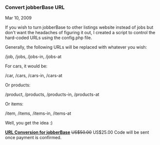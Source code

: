 ### Convert jobberBase URL

Mar 10, 2009

If you wish to turn jobberBase to other listings website instead of jobs but don't want the headaches of figuring it out, I created a script to control the hard-coded URLs using the config.php file.

Generally, the following URLs will be replaced with whatever you wish:

/job, /jobs, /jobs-in, /jobs-at

For cars, it would be:

/car, /cars, /cars-in, /cars-at

Or products:

/product, /products, /products-in, /products-at

Or items:

/item, /items, /items-in, /items-at

Well, you get the idea :)

<div style="min-height:50px;"><span style="width: 120px; float: left; vertical-align: top; margin-right: 10px;"><a href="https://www.paypal.com/cgi-bin/webscr?cmd=_s-xclick&amp;hosted_button_id=5699138" target="_blank"><img alt="" src="https://www.paypal.com/en_US/i/btn/btn_buynowCC_LG.gif" style="border: 0;"/></a></span><span style="float:left;vertical-align:top; text-align:left; padding-right:10px;"><a href="https://www.paypal.com/cgi-bin/webscr?cmd=_s-xclick&amp;hosted_button_id=5699138" target="_blank"><strong>URL Conversion for jobberBase</strong></a>
<span style="text-decoration: line-through;">US$50.00</span> US$25.00
Code will be sent once payment is confirmed.</span></div>